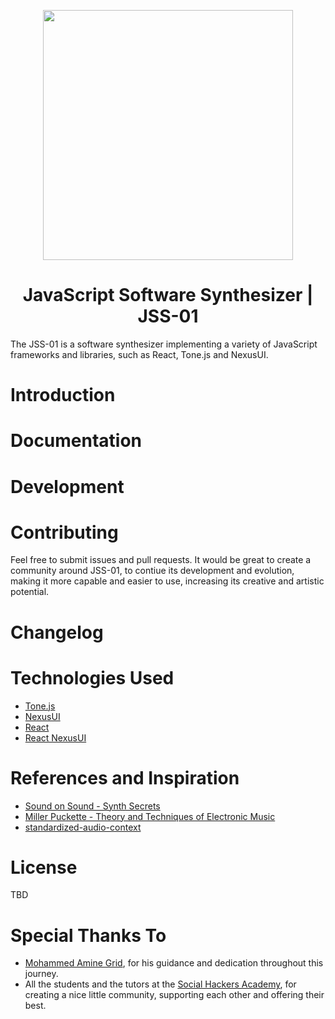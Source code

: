 <p align="center">
<img width="400px" src="https://github.com/michaelkolesidis/javascript-software-synthesizer/blob/main/src/assets/logo/jss-logo-bg-w.png">
</p>

<h1 align="center">JavaScript Software Synthesizer | JSS-01</h1>


The JSS-01 is a software synthesizer implementing a variety of JavaScript frameworks and libraries, such as React, Tone.js and NexusUI.

# Introduction

# Documentation

# Development

# Contributing
Feel free to submit issues and pull requests. It would be great to create a community around JSS-01, to contiue its development and evolution, making it more capable and easier to use, increasing its creative and artistic potential. 

# Changelog

# Technologies Used

* [Tone.js](https://github.com/Tonejs/Tone.js/)
* [NexusUI](https://github.com/nexus-js/ui)
* [React](https://github.com/facebook/react)
* [React NexusUI](https://github.com/nexus-js/ui)

# References and Inspiration
* [Sound on Sound - Synth Secrets](http://www.soundonsound.com/sos/may99/articles/synthsec.htm)
* [Miller Puckette - Theory and Techniques of Electronic Music](http://msp.ucsd.edu/techniques.htm)
* [standardized-audio-context](https://github.com/chrisguttandin/standardized-audio-context)

# License
TBD

# Special Thanks To
* [Mohammed Amine Grid](https://github.com/mohammed-amine-grid), for his guidance and dedication throughout this journey.
* All the students and the tutors at the [Social Hackers Academy](https://github.com/SocialHackersAcademy), for creating a nice little community, supporting each other and offering their best.
